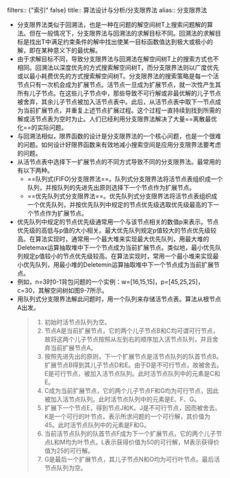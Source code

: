filters:: {"索引" false}
title:: 算法设计与分析/分支限界法
alias:: 分支限界法

- 分支限界法类似于回溯法，也是一种在问题的解空间树T上搜索问题解的算法。但在一般情况下，分支限界法与回溯法的求解目标不同。回溯法的求解目标是找出T中满足约束条件的解中找出使某一目标函数值达到极大或极小的解，即在某种意义下的最优解。
- 由于求解目标不同，导致分支限界法与回溯法在解空间树T上的搜索方式也不相同。回溯法以深度优先的方式搜索解空间树T，而分支限界法则以广度优先或以最小耗费优先的方式搜索解空间树T。分支限界法的搜索策略是每一个活节点只有一次机会成为扩展节点。活节点一旦成为扩展节点，就一次性产生其所有儿子节点。在这些儿子节点中，那些导致不可行解或非最优解的儿子节点被舍弃，其余儿子节点被加入活节点表中。此后，从活节点表中取下一节点成为当前扩展节点，并重复上述节点扩展过程。这个过程一直持续到找到所需的解或活节点表为空时为止。人们已经利用分支限界法解决了大量==离散最优化==的实际问题。
- 与回溯法相似，限界函数的设计是分支限界法的一个核心问题，也是一个很难的问题。如何设计好限界函数来有效地减小搜索空间是应用分支限界法要考虑的问题。
- 从活节点表中选择下一扩展节点的不同方式导致不同的分支限界法。最常用的有以下两种。
	- ==队列式(FIFO)分支限界法==。队列式分支限界法将活节点表组织成一个队列，并按队列的先进先出原则选择下一个节点作为扩展节点。
	- ==优先队列式分支限界法==。优先队列式分支限界法将活节点表组织成一个优先队列，并按优先队列中规定的节点优先级选取优先级最高的下一个节点作为扩展节点。
- 优先队列中规定的节点优先级通常用一个与该节点相关的数值p来表示。节点优先级的高低与p值的大小相关。最大优先队列规定p值较大的节点优先级较高。在算法实现时，通常用一个最大堆来实现最大优先队列，用最大堆的Deletemax运算抽取堆中下一个节点成为当前扩展节点。类似地，最小优先队列规定p值较小的节点优先级较高。在算法实现时，常用一个最小堆来实现最小优先队列，用最小堆的Deletemin运算抽取堆中下一个节点成为当前扩展节点。
- 例如，n=3时0-1背包问题的一个实例：w=[16,15,15]，p=[45,25,25]，c=30，其解空间树如图9-7所示。
- 用队列式分支限界法解此问题时，用一个队列来存储活节点表。算法从根节点A出发。
  > 1. 初始时活节点队列为空。
  > 2. 节点A是当前扩展节点，它的两个儿子节点B和C均可谓可行节点，故将这两个儿子节点按照从左到右的顺序加入活节点队列，并且舍弃当前扩展节点A。
  > 3. 按照先进先出的原则，下一个扩展节点是活节点队列的队首节点B。扩展节点B得到其儿子节点D和E。由于D是不可行节点，故被舍去。E是可行节点，被加入活节点队列。此时活节点队列中的元素是C和E。
  > 4. C成为当前扩展节点，它的两个儿子节点F和G均为可行节点，因此被加入活节点队列。此时活节点队列中的元素是E、F、G。
  > 5. 扩展下一个节点E，得到节点J和K。J是不可行节点，因而被舍去。K是一个可行的叶节点，表示所求问题的一个可行解，其价值为45。此时活节点队列中的元素是F和G。
  > 6. 当前活节点队列的队首节点F成为下一个扩展节点。它的两个儿子节点L和M均为叶节点。L表示获得价值为50的可行解，M表示获得价值为25的可行解。
  > 7. G是最后一个扩展节点，其儿子节点N和O均为可行叶节点。最后活节点队列为空。
